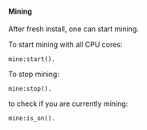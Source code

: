#### Mining

After fresh install, one can start mining.

To start mining with all CPU cores:

```
mine:start().
```

To stop mining:

```
mine:stop().
```

to check if you are currently mining:

```
mine:is_on().
```